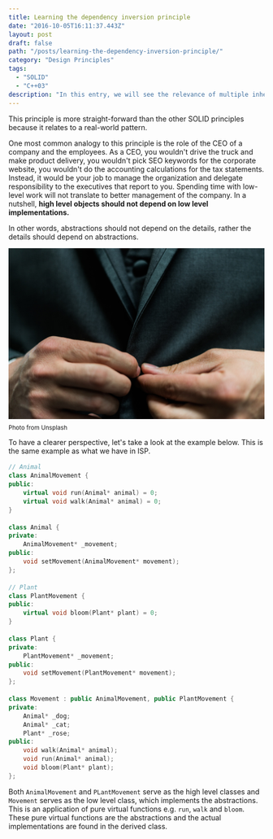 ```yaml
---
title: Learning the dependency inversion principle
date: "2016-10-05T16:11:37.443Z"
layout: post
draft: false
path: "/posts/learning-the-dependency-inversion-principle/"
category: "Design Principles"
tags:
  - "SOLID"
  - "C++03"
description: "In this entry, we will see the relevance of multiple inheritance and pure virtual functions from DIP."
---
```

This principle is more straight-forward than the other SOLID principles because it relates to a real-world pattern.

One most common analogy to this principle is the role of the CEO of a company and the employees. As a CEO, you wouldn't drive the truck and make product delivery, you wouldn't pick SEO keywords for the corporate website, you wouldn't do the accounting calculations for the tax statements. Instead, it would be your job to manage the organization and delegate responsibility to the executives that report to you. Spending time with low-level work will not translate to better management of the company. In a nutshell, **high level objects should not depend on low level implementations.**

In other words, abstractions should not depend on the details, rather the details should depend on abstractions.

![DIP.](./1.jpg)<sub>Photo from Unsplash</sub>

To have a clearer perspective, let's take a look at the example below. This is the same example as what we have in ISP.

```cpp
// Animal
class AnimalMovement {
public:
    virtual void run(Animal* animal) = 0;
    virtual void walk(Animal* animal) = 0;
}

class Animal {
private:
    AnimalMovement* _movement;
public:
    void setMovement(AnimalMovement* movement);
};

// Plant
class PlantMovement {
public:
    virtual void bloom(Plant* plant) = 0;
}

class Plant {
private:
    PlantMovement* _movement;
public:
    void setMovement(PlantMovement* movement);
};

class Movement : public AnimalMovement, public PlantMovement {
private:
    Animal* _dog;
    Animal* _cat;
    Plant* _rose;
public:
    void walk(Animal* animal);
    void run(Animal* animal);
    void bloom(Plant* plant);
};
```

Both `AnimalMovement` and `PLantMovement` serve as the high level classes and `Movement` serves as the low level class, which implements the abstractions. This is an application of pure virtual functions e.g. `run`, `walk` and `bloom`. These pure virtual functions are the abstractions and the actual implementations are found in the derived class.
